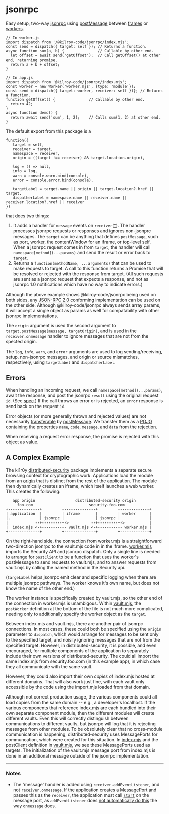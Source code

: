# jsonrpc

Easy setup, two-way [jsonrpc](https://www.jsonrpc.org/specification) using [postMessage](https://developer.mozilla.org/en-US/docs/Web/API/Window/postMessage) between [frames](https://developer.mozilla.org/en-US/docs/Glossary/WindowProxy) or [workers](https://developer.mozilla.org/en-US/docs/Web/API/Worker).

```
// In worker.js
import dispatch from '/@kilroy-code/jsonrpc/index.mjs';
const send = dispatch({ target: self }); // Returns a function.
async function sum(a, b) {               // Callable by other end.
  let offset = await send('getOffset');  // Call getOffset() at other end, returning promise.
  return a + b + offset;
}

// In app.js
import dispatch from '@kilroy-code/jsonrpc/index.mjs';
const worker = new Worker('worker.mjs', {type: 'module'});
const send = dispatch({ target: worker, receiver: self })}; // Returns a function.
function getOffset() {               // Callable by other end.
  return 42;
}
async function demo() {
  return await send('sum', 1, 2);    // Calls sum(1, 2) at other end.
}
```

The default export from this package is a

```
function({
   target = self,
   receiver = target,
   namespace = receiver,
   origin = ((target !== receiver) && target.location.origin),

   log = () => null,
   info = log,
   warn = console.warn.bind(console),
   error = console.error.bind(console),
      
   targetLabel = target.name || origin || target.location?.href || target,
   dispatherLabel = namespace.name || receiver.name || receiver.location?.href || receiver
})
```
that does two things:

1. It adds a handler for `message` events on `receiver`([*](#notes)). The handler processes jsonrpc requests or responses and ignores non-jsonprc messages. The `target` can be anything that defines `postMessage`, such as port, worker, the contentWindow for an iframe, or top-level self. When a jsonrpc request comes in from `target`, the handler will call `namespace[method](...params)` and send the result or error back to `target`.
2. Returns a `function(methodName, ...arguments)` that can be used to make requests to target. A call to this function returns a Promise that will be resolved or rejected with the response from target. (All such requests are sent as a jsonrpc request that expects a response, and not as jsonrpc 1.0 notifications which have no way to indicate errors.)

Although the above example shows @kilroy-code/jsonrpc being used on both sides, any [JSON-RPC 2.0](https://www.jsonrpc.org/specification) conforming implementation can be used on the other side. Although @kilroy-code/jsonrpc always sends array params, it will accept a single object as params as well for compatability with other jsonrpc implementations.

The `origin` argument is used the second argument to `target.postMessage(message, targetOrigin)`, and is used in the `receiver.onmessage` handler to ignore messages that are not from the spected origin.

The `log`, `info`, `warn`, and `error` arguments are used to log sending/receiving, setup, non-jsonrpc messages, and origin or source mismatches, respectively, using `targetLabel` and `dispatcherLabel`.

## Errors

When handling an incoming request, we call `namespace[method](...params)`, await the response, and post the jsonrpc `result` using the original request `id`. (See [spec](https://www.jsonrpc.org/specification).) If the call throws an error or is rejected, an `error` response is send back on the request `id`.

Error objects (or more generally thrown and rejected values) are not necessarily [transferable](https://developer.mozilla.org/en-US/docs/Web/API/Web_Workers_API/Transferable_objects) by [postMessage](https://developer.mozilla.org/en-US/docs/Web/API/Window/postMessage). We transfer them as a [POJO](https://developer.mozilla.org/en-US/docs/Web/JavaScript/Reference/Global_Objects/Object) containing the properties `name`, `code`, `message`, and `data` from the rejection.

When receiving a request error response, the promise is rejected with this object as value.

## A Complex Example

The ki1r0y [distributed-security](https://github.com/kilroy-code/distributed-security) package implements a separate secure browsing context for cryptographic work. Applications load the module from an [origin](https://developer.mozilla.org/en-US/docs/Glossary/Origin) that is distinct from the rest of the application. The module then dynamically creates an iframe, which itself launches a web worker. This creates the following:

```
   app origin                  distributed-security origin
     foo.com                         security.foo.com
+--------------+         +--------------+         +-------------+
| application  |         | iframe       |         | worker      |
|.             | jsonrpc |              | jsonrpc |             |     
|            --+---------+->          --+---------+->           |
|  index.mjs <-+---------+- vault.mjs <-+---------+- worker.mjs |
+--------------+         +--------------+         +-------------+
```

On the right-hand side, the connection from worker.mjs is a straightforward two-direction jsonrpc to the vault.mjs code in in the iframe. [worker.mjs](https://github.com/kilroy-code/distributed-security/blob/main/lib/worker.mjs) imports the Security API and jsonrpc dispatch. Only a single line is needed to arrange for `postClient` to be a function that uses the worker's postMessage to send requests to vault.mjs, and to answer requests from vault.mjs by calling the named method in the Security api. 

(`targeLabel` helps jsonrpc emit clear and specific logging when there are multiple jsonrpc pathways. The worker knows it's own name, but does not know the name of the other end.)

The worker instance is specifically created by vault.mjs, so the other end of the connection in worker.mjs is unambigous. Within [vault.mjs](https://github.com/kilroy-code/distributed-security/blob/main/lib/vault.mjs), the `postWorker` definition at the bottom of the file is not much more complicated, needing only to additionally specify the worker object as the `target`.

Between index.mjs and vault.mjs, there are another pair of jsonrpc connections. In most cases, these could both be specified using the `origin` parameter to `dispatch`, which would arrange for messages to be sent only to the specified target, and noisily ignoring messages that are not from the specified target. However, in distributed-security, it is possible, and even encouraged, for multiple components of the application to separately include their own versions of distributed-security. The could all import the same index.mjs from security.foo.com (in this example app), in which case they all communicate with the same vault.  

However, they could also import their own *copies* of index.mjs hosted at different domains. That will also work just fine, with each vault only accessible by the code using the import.mjs loaded from that domain.

Although not correct production usage, the various components could all load copies from the same domain -- e.g., a developer's localhost. If the various components that reference index.mjs are each bundled into their own separate component module, then the different modules will create different vaults. Even this will correctly distinguish between communications to different vaults, but jsonrpc will log that it is rejecting messages from other modules. To be obsolutely clear that no cross-module communication is happening, distributed-security uses MessagePorts for communcation, which were created for this situation. In [index.mjs](https://github.com/kilroy-code/distributed-security/blob/main/index.mjs) and the postClient definition in [vault.mjs](https://github.com/kilroy-code/distributed-security/blob/main/lib/vault.mjs), we see these MessagePorts used as targets. The initialization of the vault.mjs message port from index.mjs is done in an additional message outside of the jsonrpc implementation.

---
### Notes

- The 'message' handler is added using `receiver.addEventListener`, and not `receiver.onmessage`. If the application creates a [MessagePort](https://developer.mozilla.org/en-US/docs/Web/API/MessagePort) and passes this as the `receiver`, the application must call [`start`](https://developer.mozilla.org/en-US/docs/Web/API/MessagePort/start) on the message port, as `addEventListener` does [not automatically do this](https://developer.mozilla.org/en-US/docs/Web/API/MessagePort/message_event) the way `onmessage` does.
